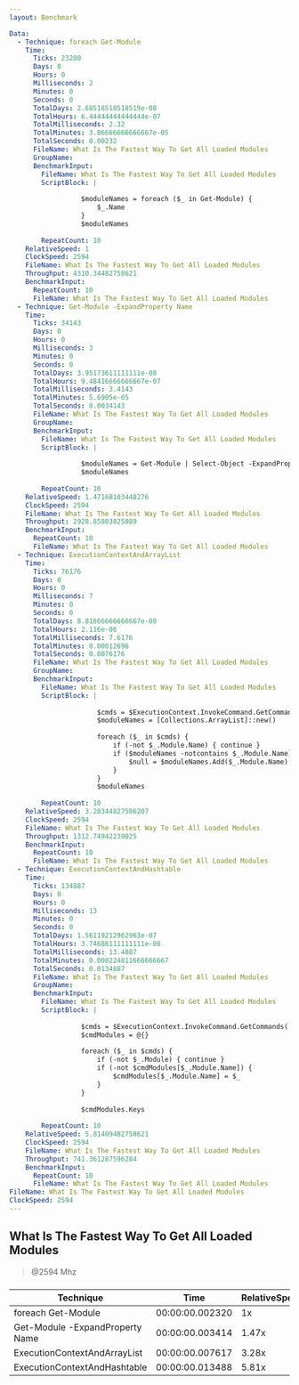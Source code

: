 ```yaml
---
layout: Benchmark

Data: 
  - Technique: foreach Get-Module
    Time: 
      Ticks: 23200
      Days: 0
      Hours: 0
      Milliseconds: 2
      Minutes: 0
      Seconds: 0
      TotalDays: 2.68518518518519e-08
      TotalHours: 6.44444444444444e-07
      TotalMilliseconds: 2.32
      TotalMinutes: 3.86666666666667e-05
      TotalSeconds: 0.00232
      FileName: What Is The Fastest Way To Get All Loaded Modules
      GroupName: 
      BenchmarkInput: 
        FileName: What Is The Fastest Way To Get All Loaded Modules
        ScriptBlock: |
          
                  $moduleNames = foreach ($_ in Get-Module) {
                      $_.Name
                  }
                  $moduleNames
              
        RepeatCount: 10
    RelativeSpeed: 1
    ClockSpeed: 2594
    FileName: What Is The Fastest Way To Get All Loaded Modules
    Throughput: 4310.34482758621
    BenchmarkInput: 
      RepeatCount: 10
      FileName: What Is The Fastest Way To Get All Loaded Modules
  - Technique: Get-Module -ExpandProperty Name
    Time: 
      Ticks: 34143
      Days: 0
      Hours: 0
      Milliseconds: 3
      Minutes: 0
      Seconds: 0
      TotalDays: 3.95173611111111e-08
      TotalHours: 9.48416666666667e-07
      TotalMilliseconds: 3.4143
      TotalMinutes: 5.6905e-05
      TotalSeconds: 0.0034143
      FileName: What Is The Fastest Way To Get All Loaded Modules
      GroupName: 
      BenchmarkInput: 
        FileName: What Is The Fastest Way To Get All Loaded Modules
        ScriptBlock: |
          
                  $moduleNames = Get-Module | Select-Object -ExpandProperty Name
                  $moduleNames
              
        RepeatCount: 10
    RelativeSpeed: 1.47168103448276
    ClockSpeed: 2594
    FileName: What Is The Fastest Way To Get All Loaded Modules
    Throughput: 2928.85803825089
    BenchmarkInput: 
      RepeatCount: 10
      FileName: What Is The Fastest Way To Get All Loaded Modules
  - Technique: ExecutionContextAndArrayList
    Time: 
      Ticks: 76176
      Days: 0
      Hours: 0
      Milliseconds: 7
      Minutes: 0
      Seconds: 0
      TotalDays: 8.81666666666667e-08
      TotalHours: 2.116e-06
      TotalMilliseconds: 7.6176
      TotalMinutes: 0.00012696
      TotalSeconds: 0.0076176
      FileName: What Is The Fastest Way To Get All Loaded Modules
      GroupName: 
      BenchmarkInput: 
        FileName: What Is The Fastest Way To Get All Loaded Modules
        ScriptBlock: |
          
                      $cmds = $ExecutionContext.InvokeCommand.GetCommands('*', 'Function,Cmdlet,Alias', $true)
                      $moduleNames = [Collections.ArrayList]::new()
          
                      foreach ($_ in $cmds) {
                          if (-not $_.Module.Name) { continue } 
                          if ($moduleNames -notcontains $_.Module.Name) {
                              $null = $moduleNames.Add($_.Module.Name)
                          }
                      }
                      $moduleNames
              
        RepeatCount: 10
    RelativeSpeed: 3.28344827586207
    ClockSpeed: 2594
    FileName: What Is The Fastest Way To Get All Loaded Modules
    Throughput: 1312.74942239025
    BenchmarkInput: 
      RepeatCount: 10
      FileName: What Is The Fastest Way To Get All Loaded Modules
  - Technique: ExecutionContextAndHashtable
    Time: 
      Ticks: 134887
      Days: 0
      Hours: 0
      Milliseconds: 13
      Minutes: 0
      Seconds: 0
      TotalDays: 1.56119212962963e-07
      TotalHours: 3.74686111111111e-06
      TotalMilliseconds: 13.4887
      TotalMinutes: 0.000224811666666667
      TotalSeconds: 0.0134887
      FileName: What Is The Fastest Way To Get All Loaded Modules
      GroupName: 
      BenchmarkInput: 
        FileName: What Is The Fastest Way To Get All Loaded Modules
        ScriptBlock: |
          
                  $cmds = $ExecutionContext.InvokeCommand.GetCommands('*', 'Function,Cmdlet,Alias', $true)
                  $cmdModules = @{}
          
                  foreach ($_ in $cmds) {
                      if (-not $_.Module) { continue } 
                      if (-not $cmdModules[$_.Module.Name]) {
                          $cmdModules[$_.Module.Name] = $_
                      }
                  }
          
                  $cmdModules.Keys
              
        RepeatCount: 10
    RelativeSpeed: 5.81409482758621
    ClockSpeed: 2594
    FileName: What Is The Fastest Way To Get All Loaded Modules
    Throughput: 741.361287596284
    BenchmarkInput: 
      RepeatCount: 10
      FileName: What Is The Fastest Way To Get All Loaded Modules
FileName: What Is The Fastest Way To Get All Loaded Modules
ClockSpeed: 2594
---
```

What Is The Fastest Way To Get All Loaded Modules
-------------------------------------------------
> @2594 Mhz


### 


|Technique                      |Time           |RelativeSpeed|Throughput|
|-------------------------------|---------------|-------------|----------|
|foreach Get-Module             |00:00:00.002320|1x           |4310.34/s |
|Get-Module -ExpandProperty Name|00:00:00.003414|1.47x        |2928.86/s |
|ExecutionContextAndArrayList   |00:00:00.007617|3.28x        |1312.75/s |
|ExecutionContextAndHashtable   |00:00:00.013488|5.81x        |741.36/s  |
